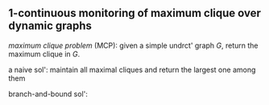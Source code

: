 
## 1-continuous monitoring of maximum clique over dynamic graphs

*maximum clique problem* (MCP): given a simple undrct' graph $G$, return the maximum clique in $G$.

a naive sol': maintain all maximal cliques and return the largest one among them

branch-and-bound sol':

